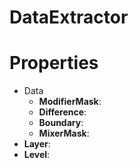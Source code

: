 # DataExtractor


# Properties

- Data
  - **ModifierMask**: <desc>
  - **Difference**: <desc>
  - **Boundary**: <desc>
  - **MixerMask**: <desc>
- **Layer**: 
- **Level**: 




